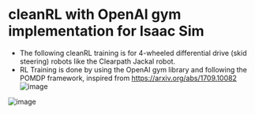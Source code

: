 # cleanRL with OpenAI gym implementation for Isaac Sim

- The following cleanRL training is for 4-wheeled differential drive (skid steering) robots like the Clearpath Jackal robot.
- RL Training is done by using the OpenAI gym library and following the POMDP framework, inspired from https://arxiv.org/abs/1709.10082
![image](https://github.com/user-attachments/assets/2856dafa-6bde-4ecd-9679-1a609b205006)

![image](https://github.com/user-attachments/assets/334a4d47-84f3-4877-b48d-2898cf9c93ae)
